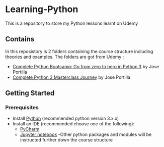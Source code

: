 # Learning-Python
This is a repository to store my Python lessons learnt on Udemy
## Contains
In this reposistory is 2 folders containing the course structure including theories and examples.
The folders are got from Udemy :
- [Complete Python Bootcamp: Go from zero to hero in Python 3](https://www.udemy.com/course/complete-python-bootcamp/) by Jose Portilla
- [Complete Python 3 Masterclass Journey](https://www.udemy.com/course/complete-python-3-masterclass-journey/) by Jose Portilla
## Getting Started
### Prerequisites
 - Install [Python](https://www.python.org/) (recommended python version 3.x.x)
 - Install an IDE (recommended choose one of the following):
	- [PyCharm](https://www.jetbrains.com/pycharm/)
	- [Jupyter notebook](https://jupyter.org/)
 -Other python packages and modules will be instructed further down the course structure
 

